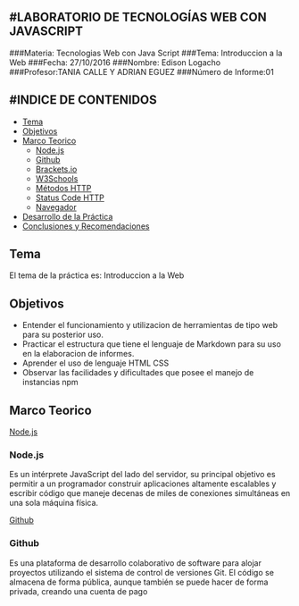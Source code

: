 #LABORATORIO DE TECNOLOGÍAS WEB CON JAVASCRIPT
-------------------------------------------
###Materia: Tecnologias Web con Java Script
###Tema: Introduccion a la Web
###Fecha: 27/10/2016
###Nombre: Edison Logacho
###Profesor:TANIA CALLE Y ADRIAN EGUEZ
###Número de Informe:01

#INDICE DE CONTENIDOS
-------------------------------------------
- <a href="#tema">Tema</a>
- <a href="#objetivos">Objetivos</a>
- <a href="#marco-teorico">Marco Teorico</a>
  * <a href="#node">Node.js </a>
  * <a href="#github">Github</a>
  * <a href="#brakets">Brackets.io</a>
  * <a href="#w3c">W3Schools</a>
  * <a href="#metodos">Métodos HTTP</a>
  * <a href="#status">Status Code HTTP</a>
  * <a href="#navegador">Navegador</a>
- <a href="#desarrollo">Desarrollo de la Práctica</a>
- <a href="#conrec">Conclusiones y Recomendaciones</a> 

<a name="tema"></a>
## Tema
El tema de la práctica es: Introduccion a la Web

<a name="objetivos"></a>
## Objetivos

- Entender el funcionamiento y utilizacion de herramientas de tipo web para su posterior uso.
- Practicar el estructura que tiene el lenguaje de Markdown para su uso en la elaboracion de informes.
- Aprender el uso de lenguaje HTML CSS
- Observar las facilidades y dificultades que posee el manejo de instancias npm

<a name="marco-teorico"></a>
## Marco Teorico

<a href="#node">Node.js </a>
### Node.js 
Es un intérprete JavaScript del lado del servidor, su principal objetivo es permitir a un programador construir aplicaciones altamente escalables y escribir código que maneje decenas de miles de conexiones simultáneas en una sola máquina física.

<a href="#github">Github</a>
### Github
Es una plataforma de desarrollo colaborativo de software para alojar proyectos utilizando el sistema de control de versiones Git. El código se almacena de forma pública, aunque también se puede hacer de forma privada, creando una cuenta de pago
